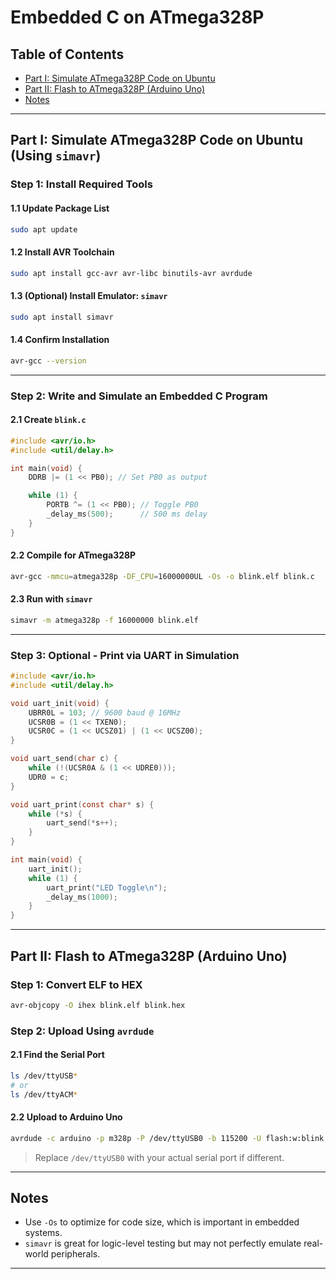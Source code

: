 # Embedded C on ATmega328P

## Table of Contents
- [Part I: Simulate ATmega328P Code on Ubuntu](#part-i-simulate-atmega328p-code-on-ubuntu-using-simavr)
- [Part II: Flash to ATmega328P (Arduino Uno)](#part-ii-flash-to-atmega328p-arduino-uno)
- [Notes](#notes)

---

## Part I: Simulate ATmega328P Code on Ubuntu (Using `simavr`)

### Step 1: Install Required Tools

#### 1.1 Update Package List
```bash
sudo apt update
```

#### 1.2 Install AVR Toolchain
```bash
sudo apt install gcc-avr avr-libc binutils-avr avrdude
```

#### 1.3 (Optional) Install Emulator: `simavr`
```bash
sudo apt install simavr
```

#### 1.4 Confirm Installation
```bash
avr-gcc --version
```

---

### Step 2: Write and Simulate an Embedded C Program

#### 2.1 Create `blink.c`
```c
#include <avr/io.h>
#include <util/delay.h>

int main(void) {
    DDRB |= (1 << PB0); // Set PB0 as output

    while (1) {
        PORTB ^= (1 << PB0); // Toggle PB0
        _delay_ms(500);      // 500 ms delay
    }
}
```

#### 2.2 Compile for ATmega328P
```bash
avr-gcc -mmcu=atmega328p -DF_CPU=16000000UL -Os -o blink.elf blink.c
```

#### 2.3 Run with `simavr`
```bash
simavr -m atmega328p -f 16000000 blink.elf
```

---

### Step 3: Optional - Print via UART in Simulation

```c
#include <avr/io.h>
#include <util/delay.h>

void uart_init(void) {
    UBRR0L = 103; // 9600 baud @ 16MHz
    UCSR0B = (1 << TXEN0);
    UCSR0C = (1 << UCSZ01) | (1 << UCSZ00);
}

void uart_send(char c) {
    while (!(UCSR0A & (1 << UDRE0)));
    UDR0 = c;
}

void uart_print(const char* s) {
    while (*s) {
        uart_send(*s++);
    }
}

int main(void) {
    uart_init();
    while (1) {
        uart_print("LED Toggle\n");
        _delay_ms(1000);
    }
}
```

---

## Part II: Flash to ATmega328P (Arduino Uno)

### Step 1: Convert ELF to HEX
```bash
avr-objcopy -O ihex blink.elf blink.hex
```

### Step 2: Upload Using `avrdude`

#### 2.1 Find the Serial Port
```bash
ls /dev/ttyUSB*
# or
ls /dev/ttyACM*
```

#### 2.2 Upload to Arduino Uno
```bash
avrdude -c arduino -p m328p -P /dev/ttyUSB0 -b 115200 -U flash:w:blink.hex
```

> Replace `/dev/ttyUSB0` with your actual serial port if different.

---

## Notes

<!--
- The Arduino Uno uses the ATmega328P running at 16 MHz.
- Add your user to the `dialout` group to avoid permission issues:
  ```bash
  sudo usermod -aG dialout $USER
  ```
-->
- Use `-Os` to optimize for code size, which is important in embedded systems.
- `simavr` is great for logic-level testing but may not perfectly emulate real-world peripherals.

---